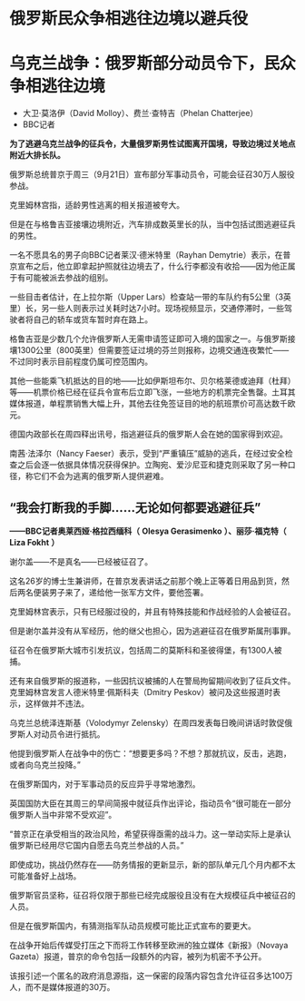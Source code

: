 # 俄罗斯民众争相逃往边境以避兵役

#  乌克兰战争：俄罗斯部分动员令下，民众争相逃往边境

  * 大卫·莫洛伊（David Molloy）、费兰·查特吉（Phelan Chatterjee） 
  * BBC记者 



**为了逃避乌克兰战争的征兵令，大量俄罗斯男性试图离开国境，导致边境过关地点附近大排长队。**

俄罗斯总统普京于周三（9月21日）宣布部分军事动员令，可能会征召30万人服役参战。

克里姆林宫指，适龄男性逃离的相关报道被夸大。

但是在与格鲁吉亚接壤边境附近，汽车排成数英里长的队，当中包括试图逃避征兵的男性。

一名不愿具名的男子向BBC记者莱汉·德米特里（Rayhan Demytrie）表示，在普京宣布之后，他立即拿起护照就往边境去了，什么行李都没有收拾——因为他正属于有可能被派去参战的组别。

一些目击者估计，在上拉尔斯（Upper Lars）检查站一带的车队约有5公里（3英里）长，另一些人则表示过关耗时达7小时。现场视频显示，交通停滞时，一些驾驶者将自己的轿车或货车暂时弃在路上。

格鲁吉亚是少数几个允许俄罗斯人无需申请签证即可入境的国家之一。与俄罗斯接壤1300公里（800英里）但需要签证过境的芬兰则报称，边境交通连夜繁忙——不过同时表示目前程度仍属可控范围内。

其他一些能乘飞机抵达的目的地——比如伊斯坦布尔、贝尔格莱德或迪拜（杜拜）等——机票价格已经在征兵令宣布后立即飞涨，一些地方的机票完全售罄。土耳其媒体报道，单程票销售大幅上升，其他去往免签证目的地的航班票价可高达数千欧元。

德国内政部长在周四释出讯号，指逃避征兵的俄罗斯人会在她的国家得到欢迎。

南茜·法泽尔（Nancy Faeser）表示，受到“严重镇压”威胁的逃兵，在经过安全检查之后会逐一依据具体情况获得保护。立陶宛、爱沙尼亚和捷克则采取了另一种口径，称它们不会为逃离的俄罗斯人提供避难。

##  “我会打断我的手脚……无论如何都要逃避征兵”

**——BBC记者奥莱西娅·格拉西缅科（** **Olesya Gerasimenko** **）、丽莎·福克特（** **Liza Fokht** **）**

谢尔盖——不是真名——已经被征召了。

这名26岁的博士生兼讲师，在普京发表讲话之前那个晚上正等着日用品到货，然后两名便装男子来了，递给他一张军方文件，要他签署。

克里姆林宫表示，只有已经服过役的，并且有特殊技能和作战经验的人会被征召。

但是谢尔盖并没有从军经历，他的继父也担心，因为逃避征召在俄罗斯属刑事罪。

征召令在俄罗斯大城市引发抗议，包括周二的莫斯科和圣彼得堡，有1300人被捕。

还有来自俄罗斯的报道称，一些因抗议被捕的人在警局拘留期间收到了征兵文件。克里姆林宫发言人德米特里·佩斯科夫（Dmitry Peskov）被问及这些报道时表示，这样做并不违法。

乌克兰总统泽连斯基（Volodymyr Zelensky）在周四发表每日晚间讲话时敦促俄罗斯人对动员令进行抵抗。

他提到俄罗斯人在战争中的伤亡：“想要更多吗？不想？那就抗议，反击，逃跑，或者向乌克兰投降。”


在俄罗斯国内，对于军事动员的反应异乎寻常地激烈。

英国国防大臣在其周三的早间简报中就征兵作出评论，指动员令“很可能在一部分俄罗斯人当中非常不受欢迎”。

“普京正在承受相当的政治风险，希望获得亟需的战斗力。这一举动实际上是承认俄罗斯已经用尽它国内自愿去乌克兰参战的人员。”

即使成功，挑战仍然存在——防务情报的更新显示，新的部队单元几个月内都不太可能准备好上战场。

俄罗斯官员坚称，征召将仅限于那些已经完成服役且没有在大规模征兵中被征召的人员。

但是在俄罗斯国内，有猜测指军队动员规模可能比正式宣布的要更大。

在战争开始后传媒受打压之下而将工作转移至欧洲的独立媒体《新报》（Novaya Gazeta）报道，普京的命令包括一段额外的内容，被列为机密不予公开。

该报引述一个匿名的政府消息源指，这一保密的段落内容包含允许征召多达100万人，而不是媒体报道的30万。


